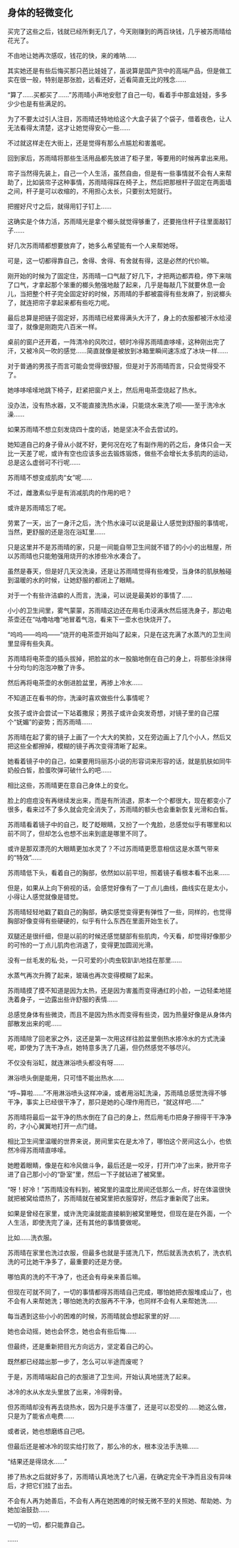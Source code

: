## 身体的轻微变化

买完了这些之后，钱就已经所剩无几了，今天刚赚到的两百块钱，几乎被苏雨晴给花光了。

不由地让她再次感叹，钱花的快，来的难呐……

其实她还是有些后悔买那只芭比娃娃了，虽说算是国产货中的高端产品，但是做工实在很一般，特别是那张脸，远看还好，近看简直无比的残念……

“算了……买都买了……”苏雨晴小声地安慰了自己一句，看着手中那盒娃娃，多多少少也是有些满足的。

为了不要太过引人注目，苏雨晴还特地给这个大盒子装了个袋子，借着夜色，让人无法看得太清楚，这才让她觉得安心一些……

不过就这样走在大街上，还是觉得有那么点尴尬和害羞呢。

回到家后，苏雨晴将那些生活用品都先放进了柜子里，等要用的时候再拿出来用。

帘子当然得先装上，自己一个人生活，虽然自由，但是有一些事情就不会有人来帮助了，比如装帘子这种事情，苏雨晴得踩在椅子上，然后把那根杆子固定在两面墙之间，杆子是可以收缩的，不用担心太长，只要别太短就行。

把握好尺寸之后，就得用钉子钉上……

这确实是个体力活，苏雨晴光是拿个榔头就觉得够重了，还要拖住杆子往里面敲钉子……

好几次苏雨晴都想要放弃了，她多么希望能有一个人来帮她呀。

可是，这一切都得靠自己，舍得、舍得、有舍就有得，这是必然的代价嘛。

刚开始的时候为了固定住，苏雨晴一口气敲了好几下，才把两边都弄稳，停下来喘了口气，才拿起那个笨重的榔头勉强地敲了起来，几乎是每敲几下就要休息一会儿，当把整个杆子完全固定好的时候，苏雨晴的手都被震得有些发麻了，别说榔头了，就连把帘子拿起来都有些吃力呢。

最后总算是把链子固定好，苏雨晴已经累得满头大汗了，身上的衣服都被汗水给浸湿了，就像是刚跑完八百米一样。

桌前的窗户还开着，一阵清冷的风吹过，顿时冷得苏雨晴直哆嗦，这种刚出完了汗，又被冷风一吹的感觉……简直就像是被放到冰箱里瞬间速冻成了冰块一样……

对于普通的男孩子而言可能会觉得很舒服，但是对于苏雨晴而言，只会觉得受不了。

她哆哆嗦嗦地跳下椅子，赶紧把窗户关上，然后用电茶壶烧起了热水。

没办法，没有热水器，又不能直接洗热水澡，只能烧水来洗了呗——至于洗冷水澡……

如果苏雨晴不想立刻发烧四十度的话，她是坚决不会去尝试的。

她知道自己的身子骨从小就不好，更何况在吃了有副作用的药之后，身体只会一天比一天差了呢，或许有空也应该多出去锻炼锻炼，做些不会增长太多肌肉的运动，总是这么虚弱可不行呢……

苏雨晴不想变成肌肉“女”呢……

不过，雌激素似乎是有消减肌肉的作用的吧？

或许是苏雨晴忘了呢。

劳累了一天，出了一身汗之后，洗个热水澡可以说是最让人感觉到舒服的事情呢，当然，更舒服的还是泡在浴缸里……

只是这里并不是苏雨晴的家，只是一间能自带卫生间就不错了的小小的出租屋，所以苏雨晴也只能勉强用烧开的水掺些冷水凑合了。

虽然是春天，但是好几天没洗澡，还是让苏雨晴觉得有些难受，当身体的肌肤触碰到温暖的水的时候，让她舒服的都闭上了眼睛。

对于一个有些许洁癖的人而言，洗澡，可以说是最美妙的事情了……

小小的卫生间里，雾气蒙蒙，苏雨晴这边还在用毛巾浸满水然后搓洗身子，那边电茶壶还在“咕噜咕噜”地冒着气泡，看来下一壶水也快烧开了。

“呜呜——呜呜——”烧开的电茶壶开始叫了起来，只是在这充满了水蒸汽的卫生间里显得有些失真。

苏雨晴将电茶壶的插头拔掉，把脸盆的水一股脑地倒在自己的身上，将那些涂抹得十分均匀的泡泡冲散了许多。

然后再将电茶壶的水倒进脸盆里，再掺上冷水……

不知道正在看书的你，洗澡时喜欢做些什么事情呢？

女孩子或许会尝试一下站着撒尿；男孩子或许会突发奇想，对镜子里的自己摆个“妩媚”的姿势；而苏雨晴……

苏雨晴在起了雾的镜子上画了一个大大的笑脸，又在旁边画上了几个小人，然后又把这些全都擦掉，模糊的镜子再次变得清晰了起来。

她看着镜子中的自己，如果要用玛丽苏小说的形容词来形容的话，就是肌肤如同牛奶般白皙，脸蛋吹弹可破什么的吧……

相比这些，苏雨晴更在意自己身体上的变化。

脸上的痘痘没有再继续发出来，而是有所消退，原本一个个都很大，现在都变小了很多，看来过不了多久就会完全消失了，苏雨晴的额头也会重新恢复光滑和白皙。

苏雨晴看着镜子中的自己，眨了眨眼睛，又扮了一个鬼脸，总感觉似乎有哪里和以前不同了，但却怎么也想不出来到底是哪里不同了。

或许是那双漂亮的大眼睛更加水灵了？不过苏雨晴更愿意相信这是水蒸气带来的“特效”……

苏雨晴低下头，看着自己的胸部，依然如以前平坦，照着镜子看根本看不出来……

但是，如果从上向下俯视的话，会感觉好像有了一丁点儿曲线，曲线实在是太小，小得让人感觉就像是错觉。

苏雨晴轻轻地戳了戳自己的胸部，确实感觉变得更有弹性了一些，同样的，也觉得胸部好像变得有些硬硬的，似乎有什么东西在里面开始生长了。

双腿还是很纤细，但是以前的时候还感觉腿部有些肌肉，今天看，却觉得好像那少的可怜的一丁点儿肌肉也消退了，变得更加圆润光滑。

没有一丝毛发的私·处，一只可爱的小肉虫软趴趴地挂在那里……

水蒸气再次升腾了起来，玻璃也再次变得模糊了起来。

苏雨晴摸了摸不知道是因为太热，还是因为害羞而变得通红的小脸，一边轻柔地搓洗着身子，一边露出些许舒服的表情……

总感觉身体有些微烫，而且不是因为热水而变得有些烫，因为热量好像是从身体内部散发出来的呢……

苏雨晴除了回老家之外，这还是第一次用这样往脸盆里倒热水掺冷水的方式洗澡呢，即使为了洗干净点，她特意多洗了几遍，但仍然感觉不够尽兴。

不仅没有浴缸，就连淋浴喷头都没有呀……

淋浴喷头倒是能用，只可惜不能出热水……

“呼~算啦……”不用淋浴喷头这样冲澡，或者用浴缸洗澡，苏雨晴总感觉洗得不够干净，事实上已经很干净了，那只是她的心理作用而已，“就这样吧……”

苏雨晴将最后一盆干净的热水倒在了自己的身上，然后用毛巾把身子擦得干干净净的，才小心翼翼地打开一点门缝。

相比卫生间里温暖的世界来说，房间里实在是太冷了，哪怕这个房间这么小，也依然冷得苏雨晴直哆嗦。

她瞪着眼睛，像是在和冷风做斗争，最后还是一咬牙，打开门冲了出来，掀开帘子进了自己那小小的“卧室”里，然后一下子就钻进了被窝里。

“呀！好冷！”苏雨晴没有料到，被窝里的温度比房间还低那么一点，好在体温很快就把被窝给焐热了，苏雨晴就在被窝里把衣服穿好，然后才重新爬了出来。

如果是曾经在家里，或许洗完澡就能直接躺到被窝里睡觉，但现在是在外面，一个人生活，即使洗完了澡，还有其他的事情要做呢。

比如……洗衣服。

苏雨晴在家里也洗过衣服，但最多也就是手搓洗几下，然后就丢洗衣机了，洗衣机洗的可比她干净多了，最重要的还是方便。

哪怕真的洗的不干净了，也还会有母亲来善后嘛。

但现在可就不同了，一切的事情都得苏雨晴自己完成，哪怕她把衣服堆成山了，也不会有人来帮她洗；哪怕她洗的衣服再不干净，也同样不会有人来帮她洗……

每当遇到这些小小的困难的时候，苏雨晴就会想起家里的好……

她也会动摇，她也会怀念，她也会有些后悔……

但最终，还是重新把目光方向远方，坚定着自己的心。

既然都已经踏出那一步了，怎么可以半途而废呢？

于是，苏雨晴端起自己的衣服进了卫生间，开始认真地搓洗了起来。

冰冷的水从水龙头里放了出来，冷得刺骨。

但苏雨晴却没有再去烧热水，因为只是手冻僵了，还是可以忍受的……她这么做，只是为了能省点电费……

或者说，她也想磨练自己吧。

但最后还是被冰冷的现实给打败了，那么冷的水，根本没法手洗嘛……

“结果还是得烧水……”

掺了热水之后就好多了，苏雨晴认真地洗了七八遍，在确定完全干净而且没有异味后，才把它们挂了出去。

不会有人再为她善后，不会有人再在她困难的时候无微不至的关照她、帮助她、为她加油鼓劲……

一切的一切，都只能靠自己。

……
